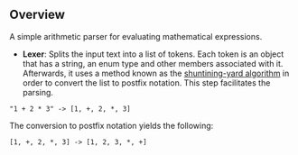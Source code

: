 ## Overview
A simple arithmetic parser for evaluating mathematical expressions.
* **Lexer**: Splits the input text into a list of tokens. Each token is an object that has a string, an enum type and other members associated with it. Afterwards, it uses a method known as the [shuntining-yard algorithm](https://en.wikipedia.org/wiki/Shunting-yard_algorithm) in order to convert the list to postfix notation. This step facilitates the parsing. 
```
"1 + 2 * 3" -> [1, +, 2, *, 3]
```
The conversion to postfix notation yields the following:
```
[1, +, 2, *, 3] -> [1, 2, 3, *, +]
```
